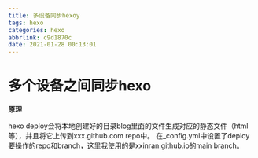 ```yaml
---
title: 多设备同步hexoy
tags: hexo
categories: hexo
abbrlink: c9d1870c
date: 2021-01-28 00:13:01
---
```


<!-- more -->

# 多个设备之间同步hexo

**原理**

hexo deploy会将本地创建好的目录blog里面的文件生成对应的静态文件（html等），并且将它上传到xxx.github.com repo中。
在_config.yml中设置了deploy要操作的repo和branch，这里我使用的是xxinran.github.io的main branch。


